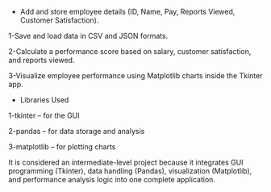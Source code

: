 - Add and store employee details (ID, Name, Pay, Reports Viewed, Customer Satisfaction).

1-Save and load data in CSV and JSON formats.

2-Calculate a performance score based on salary, customer satisfaction, and reports viewed.

3-Visualize employee performance using Matplotlib charts inside the Tkinter app.

- Libraries Used

1-tkinter – for the GUI

2-pandas – for data storage and analysis

3-matplotlib – for plotting charts

It is considered an intermediate-level project because it integrates GUI programming (Tkinter), data handling (Pandas), visualization (Matplotlib), and performance analysis logic into one complete application.
